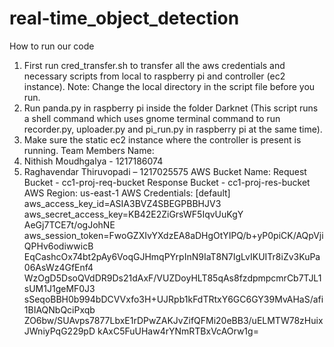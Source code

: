 # real-time_object_detection

How to run our code
1. First run cred_transfer.sh to transfer all the aws credentials and necessary scripts from local to raspberry pi and controller (ec2 instance). Note: Change the local directory in the script file before you run.
2. Run panda.py in raspberry pi inside the folder Darknet (This script runs a shell command which uses gnome terminal command to run recorder.py, uploader.py and pi_run.py in raspberry pi at the same time).
3. Make sure the static ec2 instance where the controller is present is running.
Team Members Name:
1. Nithish Moudhgalya - 1217186074
2. Raghavendar Thiruvopadi – 1217025575
AWS Bucket Name:
Request Bucket - cc1-proj-req-bucket Response Bucket - cc1-proj-res-bucket
AWS Region:
us-east-1
AWS Credentials:
[default]
aws_access_key_id=ASIA3BVZ4SBEGPBBHJV3 aws_secret_access_key=KB42E2ZiGrsWF5IqvUuKgY AeGj7TCE7t/ogJohNE aws_session_token=FwoGZXIvYXdzEA8aDHgOtYIPQ/b+yP0piCK/AQpVjiQPHv6odiwwicB EqCashcOx74bt2pAy6VoqGJHmqPYrpInN9IaT8N7IgLvIKUITr8iZv3KuPa06AsWz4GfEnf4 WzOgD5DsoQVdDR9Ds21dAxF/VUZDoyHLT85qAs8fzdpmpcmrCb7TJL1sUM1J1geMF0J3 sSeqoBBH0b994bDCVVxfo3H+UJRpb1kFdTRtxY6GC6GY39MvAHaS/afi1BIAQNbQciPxqb ZO6bw/SUAvps7877LbxE1rDPwZAKJvZifQFMi20eBB3/uELMTW78zHuixJWniyPqG229pD kAxC5FuUHaw4rYNmRTBxVcAOrw1g=

